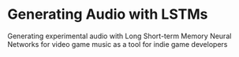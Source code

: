 # Generating Audio with LSTMs
Generating experimental audio with Long Short-term Memory Neural Networks for video game music as a tool for indie game developers
